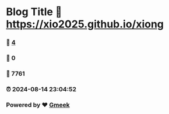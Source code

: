 # Blog Title :link: https://xio2025.github.io/xiong 
### :page_facing_up: [4](https://xio2025.github.io/xiong/tag.html) 
### :speech_balloon: 0 
### :hibiscus: 7761 
### :alarm_clock: 2024-08-14 23:04:52 
### Powered by :heart: [Gmeek](https://github.com/Meekdai/Gmeek)

